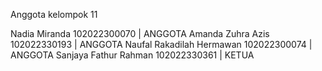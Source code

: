 Anggota kelompok 11

Nadia Miranda	102022300070 | ANGGOTA
Amanda Zuhra Azis	102022330193 | ANGGOTA
Naufal Rakadilah Hermawan	102022300074 | ANGGOTA
Sanjaya Fathur Rahman	102022330361 | KETUA

